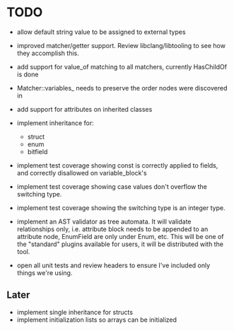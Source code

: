 # TODO
- allow default string value to be assigned to external types

- improved matcher/getter support. Review libclang/libtooling to see how they accomplish this. 
- add support for value_of matching to all matchers, currently HasChildOf is done
- Matcher::variables_ needs to preserve the order nodes were discovered in
- add support for attributes on inherited classes 
- implement inheritance for: 
	* struct 
	- enum 
	- bitfield

- implement test coverage showing const is correctly applied to fields, and correctly disallowed on variable_block's
- implement test coverage showing case values don't overflow the switching type.
- implement test coverage showing the switching type is an integer type. 

- implement an AST validator as tree automata. It will validate relationships only, i.e. attribute block needs to be appended to an attribute node, EnumField are only under Enum, etc. This will be one of the "standard" plugins available for users, it will be distributed with the tool.
- open all unit tests and review headers to ensure I've included only things we're using. 

## Later 

- implement single inheritance for structs
- implement initialization lists so arrays can be initialized
